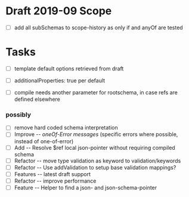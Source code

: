 # Draft 2019-09 Scope

- [ ] add all subSchemas to scope-history as only if and anyOf are tested


# Tasks

- [ ] template default options retrieved from draft
- [ ] additionalProperties: true per default
- [ ] compile needs another parameter for rootschema, in case refs are defined elsewhere


### possibly

- [ ] remove hard coded schema interpretation
- [ ] Improve -- _oneOf-Error messages_ (specific errors where possible, instead of one-of-error)
- [ ] Add -- Resolve $ref local json-pointer without requiring compiled schema
- [ ] Refactor -- move type validation as keyword to validation/keywords
- [ ] Refactor -- Use addValidation to setup base validation mappings?
- [ ] Features -- latest draft support
- [ ] Refactor -- improve performance
- [ ] Feature -- Helper to find a json- and json-schema-pointer
